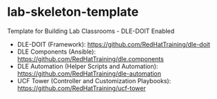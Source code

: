 # lab-skeleton-template
Template for Building Lab Classrooms - DLE-DOIT Enabled

* DLE-DOIT (Framework): https://github.com/RedHatTraining/dle-doit
* DLE Components (Ansible): https://github.com/RedHatTraining/dle.components
* DLE Automation (Helper Scripts and Automation): https://github.com/RedHatTraining/dle-automation
* UCF Tower (Controller and Customization Playbooks): https://github.com/RedHatTraining/ucf-tower
